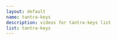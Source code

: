 ```yaml
--- 
layout: default
name: tantra-keys
description: videos for tantra-keys list
list: tantra-keys
---
```


<div class="player">
<div id="player"><!-- "https://www.youtube.com/watch?v={{site.data.lists[page.list][0]}}" --></div>
</div>

